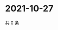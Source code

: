 # 2021-10-27

共 0 条

<!-- BEGIN WEIBO -->
<!-- 最后更新时间 Wed Oct 27 2021 20:22:42 GMT+0800 (China Standard Time) -->

<!-- END WEIBO -->
